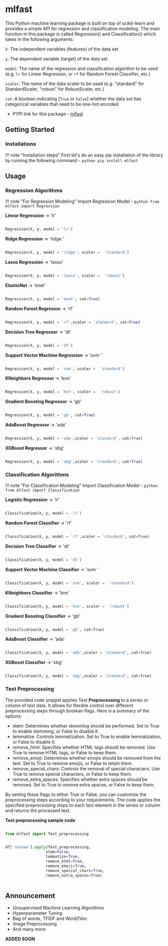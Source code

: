 # mlfast

This Python machine learning package is built on top of scikit-learn and provides a simple API for regression and classification modeling. The main function in this package is called Regression() and Classification() which takes in the following arguments:

`X`: The independent variables (features) of the data set

`y`: The dependent variable (target) of the data set

`model`: The name of the regression and classification algorithm to be used (e.g. `lr` for Linear Regression, or `rf` for Random Forest Classifier, etc.)

`scaler`: The name of the data scaler to be used (e.g. "standard" for StandardScaler, "robust" for RobustScaler, etc.)

`cat`: A boolean indicating [`True` or `False`] whether the data set has categorical variables that need to be one-hot encoded



- PYPI link for this package - [mlfast](https://pypi.org/project/mlfast/)


## Getting Started

### Installations

!!! note "Installation steps"
    First let's do an easy pip installation of the library by running the following command -
    ```python
    pip install mlfast
    ```

## Usage

### Regression Algorithms

!!! note "For Regression Modeling"
    Import Regression Model -
    ```python
    from mlfast import Regression
    ```





**Linear Regression**  -> 'lr' 
```python

Regression(X, y, model = 'lr')

```


**Ridge Regression**  -> 'ridge ' 
```python

Regression(X, y, model = 'ridge', scaler =  'standard')

```

**Lasso Regression**  -> 'lasso' 
```python

Regression(X, y, model = 'lasso', scaler =  'robust')

```

**ElasticNet**  -> 'enet' 
```python

Regression(X, y, model = 'enet', cat=True)

```


**Random Forest Regressor**  -> 'rf' 
```python

Regression(X, y, model = 'rf',scaler = 'standard', cat=True)

```



**Decision Tree Regressor**  -> 'dt' 
```python

Regression(X, y, model = 'dt')

```


**Support Vector Machine Regression**  -> 'svm ' 
```python

Regression(X, y, model = 'svm', scaler =  'standard')

```

**KNeighbors Regressor**  -> 'knn' 
```python

Regression(X, y, model = 'knn', scaler =  'robust')

```

**Gradient Boosting Regressor**  -> 'gb' 
```python

Regression(X, y, model = 'gb', cat=True)

```


**AdaBoost Regressor**  -> 'ada' 
```python

Regression(X, y, model = 'ada',scaler = 'standard', cat=True)

```


**XGBoost Regressor**  -> 'xbg' 
```python

Regression(X, y, model = 'xbg',scaler = 'standard', cat=True)

```





### Classification Algorithms


!!! note "For Classification Modeling"
    Import Classification Model -
    ```python
    from mlfast import Classification
    ```





**Logistic Regression**  -> 'lr' 
```python

Classification(X, y, model = 'lr')

```


**Random Forest Classifier**  -> 'rf' 
```python

Classification(X, y, model = 'rf',scaler = 'standard', cat=True)

```



**Decision Tree Classifier**  -> 'dt' 
```python

Classification(X, y, model = 'dt')

```


**Support Vector Machine Classifier**  -> 'svm ' 
```python

Classification(X, y, model = 'svm', scaler =  'standard')

```

**KNeighbors Classifier**  -> 'knn' 
```python

Classification(X, y, model = 'knn', scaler =  'robust')

```

**Gradient Boosting Classifier**  -> 'gb' 
```python

Classification(X, y, model = 'gb', cat=True)

```


**AdaBoost Classifier**  -> 'ada' 
```python

Classification(X, y, model = 'ada',scaler = 'standard', cat=True)

```


**XGBoost Classifier**  -> 'xbg'

```python

Classification(X, y, model = 'xbg',scaler = 'standard', cat=True)
```





### Text Preprocessing


The provided code snippet applies Text **Preprocessing** to a series or column of text data. It allows for flexible control over different preprocessing steps through boolean flags. Here is a summary of the options:

- stem: Determines whether stemming should be performed. Set to True to enable stemming, or False to disable it.
- lemmatize: Controls lemmatization. Set to True to enable lemmatization, or False to disable it.
- remove_html: Specifies whether HTML tags should be removed. Use True to remove HTML tags, or False to keep them.
- remove_emoji: Determines whether emojis should be removed from the text. Set to True to remove emojis, or False to retain them.
- remove_special_chars: Controls the removal of special characters. Use True to remove special characters, or False to keep them.
- remove_extra_spaces: Specifies whether extra spaces should be removed. Set to True to remove extra spaces, or False to keep them.

By setting these flags to either True or False, you can customize the preprocessing steps according to your requirements. The code applies the specified preprocessing steps to each text element in the series or column and returns the processed text.


**Text preprocessing sample code**

```python

from mlfast import Text_preprocessing


df['review'].apply(Text_preprocessing,
                  stem=False,
                  lemmatize=True,
                  remove_html=True,
                  remove_emoji=True,
                  remove_special_chars=True,
                  remove_extra_spaces=True)
                  
```




## Announcement

- Unsupervised Machine Learning Algorithms
- Hyperparameter Tuning
- Bag of words, TFIDF and Word2Vec
- Image Preprocessing
- And many more



**ADDED SOON**